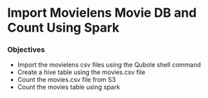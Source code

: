 # Import Movielens Movie DB and Count Using Spark

### Objectives
* Import the movielens csv files using the Qubole shell command
* Create a hive table using the movies.csv file
* Count the movies.csv file from S3
* Count the  movies table using spark
